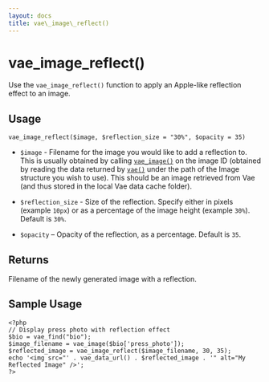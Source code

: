 ```yaml
---
layout: docs
title: vae\_image\_reflect()
---
```


# vae\_image\_reflect()

Use the `vae_image_reflect()` function to apply an Apple-like reflection
effect to an image.

## Usage

`vae_image_reflect($image, $reflection_size = "30%", $opacity = 35)`

-   `$image` - Filename for the image you would like to add a
    reflection to. This is usually obtained by calling
    [`vae_image()`](/php_vae_image/) on the image ID (obtained by reading
    the data returned by [`vae()`](/php_vae/) under the path of the Image
    structure you wish to use). This should be an image retrieved from
    Vae (and thus stored in the local Vae data cache folder).

-   `$reflection_size` - Size of the reflection. Specify either in
    pixels (example `10px`) or as a percentage of the image height
    (example `30%`). Default is `30%`.

-   `$opacity` – Opacity of the reflection, as a percentage. Default is
    `35`.

## Returns

Filename of the newly generated image with a reflection.

## Sample Usage

    <?php
    // Display press photo with reflection effect
    $bio = vae_find("bio");
    $image_filename = vae_image($bio['press_photo']);
    $reflected_image = vae_image_reflect($image_filename, 30, 35);
    echo '<img src="' . vae_data_url() . $reflected_image . '" alt="My Reflected Image" />';
    ?>

